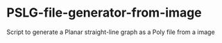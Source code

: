# PSLG-file-generator-from-image
Script to generate a Planar straight-line graph as a Poly file from a image
